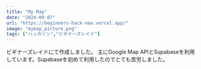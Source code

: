 ```yaml
---
title: "My Map"
date: "2024-09-07"
url: "https://beginners-hack-new.vercel.app/"
image: "mymap_picture.png"
tags: ["ハッカソン","ビギナーズレイド"]
---
```

ビギナーズレイドにて作成しました。
主にGoogle Map APIとSupabaseを利用しています。Supabaseを初めて利用したのでとても苦労しました。
